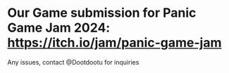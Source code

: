 # Our Game submission for Panic Game Jam 2024: https://itch.io/jam/panic-game-jam
Any issues, contact @Dootdootu for inquiries
